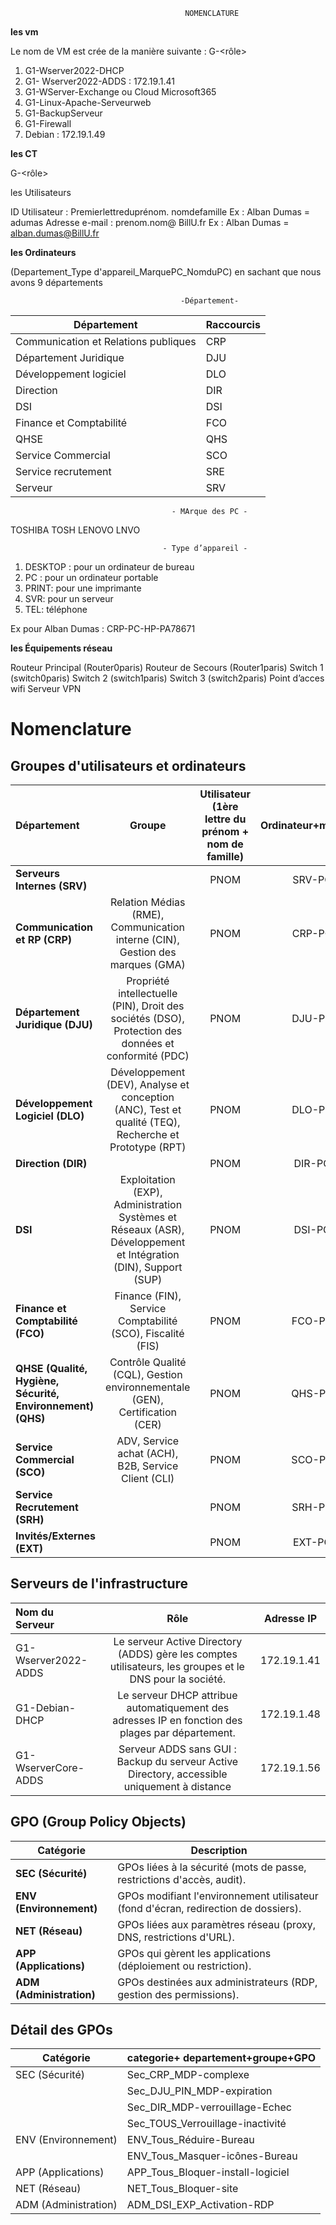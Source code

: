 
                                           NOMENCLATURE


**les vm**


Le nom de VM est crée de la manière suivante :
G<x>-<Nomdelavm><rôle>

1) G1-Wserver2022-DHCP
2)  G1- Wserver2022-ADDS : 172.19.1.41
3)  G1-WServer-Exchange ou Cloud Microsoft365
4) G1-Linux-Apache-Serveurweb
5) G1-BackupServeur
6) G1-Firewall
7) Debian : 172.19.1.49

   

**les CT**

G<x>-<Nomduct><rôle>

les Utilisateurs

ID Utilisateur : Premierlettreduprénom. nomdefamille 
Ex : Alban Dumas = adumas
Adresse e-mail : prenom.nom@ BillU.fr
Ex : Alban Dumas = alban.dumas@BillU.fr




**les Ordinateurs**

(Departement_Type d'appareil_MarquePC_NomduPC) en sachant que nous avons 9 départements

                                          -Département-
| Département                       | Raccourcis |
|------------------------------------|------------|
| Communication et Relations publiques | CRP        |
| Département Juridique              | DJU        |
| Développement logiciel             | DLO        |
| Direction                          | DIR        |
| DSI                                | DSI        |
| Finance et Comptabilité            | FCO        |
| QHSE                               | QHS        |
| Service Commercial                 | SCO        |
| Service recrutement                | SRE        |
| Serveur                            | SRV        |
                                        - MArque des PC -
TOSHIBA TOSH
LENOVO LNVO


                                      - Type d’appareil - 

1) DESKTOP : pour un ordinateur de bureau
2) PC : pour un ordinateur portable
3) PRINT: pour une imprimante
4) SVR: pour un serveur
5) TEL: téléphone

Ex pour Alban Dumas : CRP-PC-HP-PA78671

**les Équipements réseau**

Routeur Principal (Router0paris)
Routeur de Secours (Router1paris)
Switch 1 (switch0paris)
Switch 2 (switch1paris)
Switch 3 (switch2paris)
Point d’acces wifi
Serveur VPN





# **Nomenclature**

## **Groupes d'utilisateurs et ordinateurs**

| **Département**                               | **Groupe**                                                                                     | **Utilisateur** (1ère lettre du prénom + nom de famille) | **Ordinateur+marque+ref**           |
|:---------------------------------------------|:---------------------------------------------------------------------------------------------:|:-------------------------------------------------------:|:-------------------------:|
| **Serveurs Internes (SRV)**                  |                                                                                               | PNOM                                  | SRV-PC-<marque>-<ref>    |
| **Communication et RP (CRP)**                | Relation Médias (RME), Communication interne (CIN), Gestion des marques (GMA)                | PNOM                                                   | CRP-PC-<marque>-<ref>    |
| **Département Juridique (DJU)**              | Propriété intellectuelle (PIN), Droit des sociétés (DSO), Protection des données et conformité (PDC) | PNOM                                                   | DJU-PC-<marque>-<ref>    |
| **Développement Logiciel (DLO)**             | Développement (DEV), Analyse et conception (ANC), Test et qualité (TEQ), Recherche et Prototype (RPT) | PNOM                                                   | DLO-PC-<marque>-<ref>    |
| **Direction (DIR)**                          |                                                                                               | PNOM                                                   | DIR-PC-<marque>-<ref>    |
| **DSI**                                      | Exploitation (EXP), Administration Systèmes et Réseaux (ASR), Développement et Intégration (DIN), Support (SUP) | PNOM                                                   | DSI-PC-<marque>-<ref>    |
| **Finance et Comptabilité (FCO)**            | Finance (FIN), Service Comptabilité (SCO), Fiscalité (FIS)                                    | PNOM                                                   | FCO-PC-<marque>-<ref>    |
| **QHSE (Qualité, Hygiène, Sécurité, Environnement) (QHS)** | Contrôle Qualité (CQL), Gestion environnementale (GEN), Certification (CER)                   | PNOM                                                   | QHS-PC-<marque>-<ref>    |
| **Service Commercial (SCO)**                 | ADV, Service achat (ACH), B2B, Service Client (CLI)                                           | PNOM                                                   | SCO-PC-<marque>-<ref>    |
| **Service Recrutement (SRH)**                |                                                                                               | PNOM                                                   | SRH-PC-<marque>-<ref>    |
| **Invités/Externes (EXT)**                   |                                                                                               | PNOM                                                   | EXT-PC-<marque>-<ref>    |


## **Serveurs de l'infrastructure**

| **Nom du Serveur**        | **Rôle**                                                                                          | **Adresse IP**  |
|:--------------------------|:-------------------------------------------------------------------------------------------------:|:---------------:|
| G1-Wserver2022-ADDS       | Le serveur Active Directory (ADDS) gère les comptes utilisateurs, les groupes et le DNS pour la société.| 172.19.1.41     |
| G1-Debian-DHCP            | Le serveur DHCP attribue automatiquement des adresses IP en fonction des plages par département.         | 172.19.1.48     |
| G1-WserverCore-ADDS       | Serveur ADDS sans GUI : Backup du serveur Active Directory, accessible uniquement à distance           | 172.19.1.56     |



## **GPO (Group Policy Objects)**

| **Catégorie**      | **Description**                                                                |
|--------------------|-------------------------------------------------------------------------------|
| **SEC (Sécurité)** | GPOs liées à la sécurité (mots de passe, restrictions d'accès, audit).         |
| **ENV (Environnement)** | GPOs modifiant l'environnement utilisateur (fond d'écran, redirection de dossiers). |
| **NET (Réseau)**   | GPOs liées aux paramètres réseau (proxy, DNS, restrictions d'URL).            |
| **APP (Applications)** | GPOs qui gèrent les applications (déploiement ou restriction).              |
| **ADM (Administration)** | GPOs destinées aux administrateurs (RDP, gestion des permissions).        |



## **Détail des GPOs**

| **Catégorie**       | **categorie+ departement+groupe+GPO**                                      |
|---------------------|----------------------------------------------|
| SEC (Sécurité)      | Sec_CRP_MDP-complexe                |
|                     | Sec_DJU_PIN_MDP-expiration              |
|                     | Sec_DIR_MDP-verrouillage-Echec      |
|                     | Sec_TOUS_Verrouillage-inactivité     |
| ENV (Environnement) | ENV_Tous_Réduire-Bureau                      |
|                     | ENV_Tous_Masquer-icônes-Bureau               |
| APP (Applications)  | APP_Tous_Bloquer-install-logiciel            |
| NET (Réseau)        | NET_Tous_Bloquer-site                        |
| ADM (Administration)| ADM_DSI_EXP_Activation-RDP                      |
